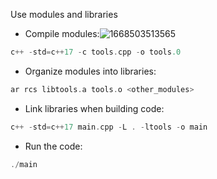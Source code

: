 Use modules and libraries



+ Compile modules:![1668503513565](C:\Users\Administrator\Desktop\forBlog\1668503513565.png)

```c++
c++ -std=c++17 -c tools.cpp -o tools.0
```



+ Organize modules into libraries:

```c++
ar rcs libtools.a tools.o <other_modules>
```



+ Link libraries when building code:

```c++
c++ -std=c++17 main.cpp -L . -ltools -o main
```



+ Run the code:

```c++
./main
```

